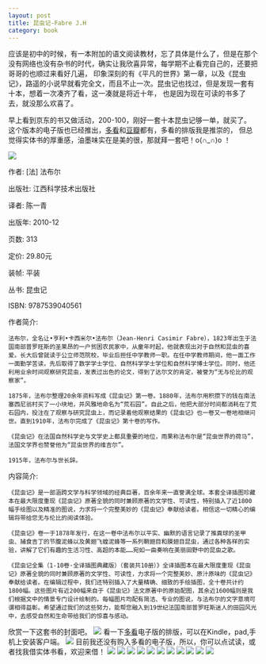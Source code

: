 ```yaml
---
layout: post
title: 昆虫记-Fabre J.H
category: book
---
```


应该是初中的时候，有一本附加的语文阅读教材，忘了具体是什么了，但是在那个没有网络也没有杂书的时代，确实让我欣喜异常，每学期不止看完自己的，还要把哥哥的也顺过来看好几遍，
印象深刻的有《平凡的世界》第一章，以及《昆虫记》，路遥的小说早就看完全文，而且不止一次。昆虫记也找过，但是发现一套有十本，想着一次凑齐了看，这一凑就是将近十年，
也是因为现在可读的书多了去，就没那么欢喜了。

早上看到京东的书又做活动，200-100，刚好一套十本昆虫记够一单，就买了。
这个版本的电子版也已经推出，[多看](http://www.duokan.com/book/10762)和[豆瓣](http://book.douban.com/subject/5378919/)都有，多看的排版我是推崇的，
但总觉得实体书的厚重感，油墨味实在是美的很，那就拜一套吧！o(∩_∩)o ！

<img src="http://oriyao.oss-cn-hangzhou.aliyuncs.com/website/201312/20131215140204.jpg">

作者: [法] 法布尔

出版社: 江西科学技术出版社

译者: 陈一青 

出版年: 2010-12

页数: 313

定价: 29.80元

装帧: 平装

丛书: 昆虫记

ISBN: 9787539040561

作者简介:

    法布尔，全名让•亨利•卡西米尔•法布尔（Jean-Henri Casimir Fabre），1823年出生于法国南部普罗旺斯的圣莱昂的一户贫困农民家中，从童年时起，他就表现出对于自然和昆虫的喜爱。长大后曾就读于公立师范院校，毕业后担任中学教师一职。在任中学教师期间，他一面工作一面勤学苦读，先后取得了数学学士学位、自然科学学士学位和自然科学博士学位。同时，他还利用业余时间观察研究昆虫，发表过出色的论文，得到了达尔文的肯定，被誉为“无与伦比的观察家”。

    1875年，法布尔整理20余年资料写成《昆虫记》第一卷。1880年，法布尔用积攒下的钱在南法塞西尼翁村买了一小块地，并风雅地命名为“荒石园”。自此之后，他把大部分时间都消耗在了荒石园内，投注在了观察与研究昆虫上，而记录着他观察结果的《昆虫记》也一卷又一卷地相继问世。直到1910年，法布尔完成了《昆虫记》第十卷的写作。

    《昆虫记》在法国自然科学史与文学史上都具重要的地位，雨果称法布尔是“昆虫世界的荷马”，法国文学界也赞誉他为“昆虫世界的维吉尔”。

    1915年，法布尔与世长辞。

内容简介:

    《昆虫记》是一部涵跨文学与科学领域的经典巨著，百余年来一直誉满全球。本套全译插图珍藏本在最大限度重现《昆虫记》原著全貌的同时兼顾原著的文学性、可读性，特别插入了近1800幅手绘图以及精准的图说，力求将一个完整美妙的《昆虫记》奉献给读者。相信这一切精心的编辑将带给您无与伦比的阅读体验。
    
    《昆虫记》卷一于1878年发行，在这一卷中法布尔以平实、幽默的语言记录了推粪球的圣甲虫、捕食吉丁的节腹泥蜂以及黄翅飞蝗泥蜂等一系列鞘翅目和膜翅目昆虫，通过各种各样的实验，讲解了它们有趣的生活习性、高超的本能……宛如一曲奏响在美丽田野中的昆虫之歌。
    
    《昆虫记全集（1-10卷·全译插图典藏版）（套装共10册）》全译插图本在最大限度重现《昆虫记》原著全貌的同时兼顾原著的文学性、可读性，力求将一个完整美妙、原汁原味的《昆虫记》奉献给读者。在编辑过程中，我们还特别插入了大量精确、细致的手绘插图，全十卷共计约1800幅。这些图片有近200幅来自于《昆虫记》法文原著中的原始配图，其余近1600幅则是我们根据文中的情景专门设计绘制的。每幅图片均配有简洁、专业的图说，与法布尔的文字意境可谓相得益彰。希望通过我们的这些努力，能帮您融入到19世纪法国南部普罗旺斯迷人的田园风光中，去感受自然和生命带给我们的惊喜与感动。

欣赏一下这套书的封面吧。
<img src="http://oriyao.oss-cn-hangzhou.aliyuncs.com/website/201312/20131215141915.jpg">
看一下[多看](http://www.duokan.com/book/10762)电子版的排版，可以在Kindle，pad,手机上安装客户端。
<img src="http://oriyao.oss-cn-hangzhou.aliyuncs.com/website/201312/20131215141942.jpg">
目前我还没有购入多看的电子版，所以，你可以点试读，或者找我借实体书看，欢迎来借！
<img src="http://oriyao.oss-cn-hangzhou.aliyuncs.com/website/201312/20131215142024.jpg">
<img src="http://oriyao.oss-cn-hangzhou.aliyuncs.com/website/201312/20131215142107.jpg">
<img src="http://oriyao.oss-cn-hangzhou.aliyuncs.com/website/201312/20131215142939.jpg">
<img src="http://oriyao.oss-cn-hangzhou.aliyuncs.com/website/201312/20131215143002.jpg">
<img src="http://oriyao.oss-cn-hangzhou.aliyuncs.com/website/201312/20131215143029.jpg">
<img src="http://oriyao.oss-cn-hangzhou.aliyuncs.com/website/201312/20131215143052.jpg">
<img src="http://oriyao.oss-cn-hangzhou.aliyuncs.com/website/201312/20131215143135.jpg">
<img src="http://oriyao.oss-cn-hangzhou.aliyuncs.com/website/201312/20131215143156.jpg">
<img src="http://oriyao.oss-cn-hangzhou.aliyuncs.com/website/201312/20131215143217.jpg">
<img src="http://oriyao.oss-cn-hangzhou.aliyuncs.com/website/201312/20131215143242.jpg">
<img src="http://oriyao.oss-cn-hangzhou.aliyuncs.com/website/201312/20131215143307.jpg">



